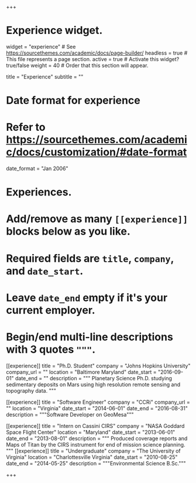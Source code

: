 +++
# Experience widget.
widget = "experience"  # See https://sourcethemes.com/academic/docs/page-builder/
headless = true  # This file represents a page section.
active = true  # Activate this widget? true/false
weight = 40  # Order that this section will appear.

title = "Experience"
subtitle = ""

# Date format for experience
#   Refer to https://sourcethemes.com/academic/docs/customization/#date-format
date_format = "Jan 2006"

# Experiences.
#   Add/remove as many `[[experience]]` blocks below as you like.
#   Required fields are `title`, `company`, and `date_start`.
#   Leave `date_end` empty if it's your current employer.
#   Begin/end multi-line descriptions with 3 quotes `"""`.
[[experience]]
  title = "Ph.D. Student"
  company = "Johns Hopkins University"
  company_url = ""
  location = "Baltimore Maryland"
  date_start = "2016-09-01"
  date_end = ""
  description = """
  Planetary Science Ph.D. studying sedimentary deposits on Mars using high resolution remote sensing and topography data.
  """

[[experience]]
  title = "Software Engineer"
  company = "CCRi"
  company_url = ""
  location = "Virginia"
  date_start = "2014-06-01"
  date_end = "2016-08-31"
  description = """Software Developer on GeoMesa"""

[[experience]]
  title = "Intern on Cassini CIRS"
  company = "NASA Goddard Space Flight Center"
  location = "Maryland"
  date_start = "2013-06-01"
  date_end   = "2013-08-01"
  description = """
  Produced coverage reports and Maps of Titan by the CIRS instrument for end of mission science planning.
  """
[[experience]]
  title = "Undergraduate"
  company = "The University of Virginia"
  location = "Charlottesville Virginia"
  date_start = "2010-08-25"
  date_end   = "2014-05-25"
  description = """Environmental Science B.Sc."""

+++

